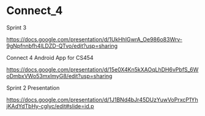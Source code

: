 # Connect_4


Sprint 3

https://docs.google.com/presentation/d/1UkHhlGwrA_Oe986o83Wrv-9gNpfnnbfh4ILDZD-QTvo/edit?usp=sharing






Connect 4 Android App for CS454

https://docs.google.com/presentation/d/15e0X4Kn5kXAOqLhDH6vPbfS_6WoDmbxVWo53mxlmyG8/edit?usp=sharing


Sprint 2 Presentation

https://docs.google.com/presentation/d/1J1BNd4bJr45DUzYuwVoPrxcP1YhjKAdYdTbHy-cglyc/edit#slide=id.p


